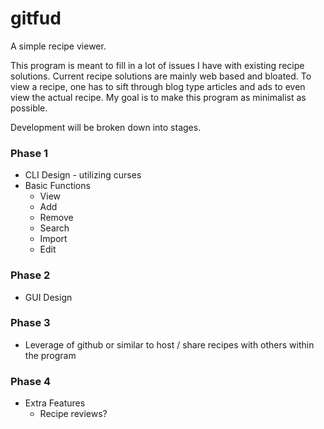 # gitfud

A simple recipe viewer.


This program is meant to fill in a lot of issues I have with existing recipe solutions.  Current recipe solutions are mainly web based and bloated.  To view a recipe, one has to sift through blog type articles and ads to even view the actual recipe.  My goal is to make this program as minimalist as possible.



Development will be broken down into stages.

### Phase 1
* CLI Design - utilizing curses
* Basic Functions
    * View
    * Add
    * Remove
    * Search
    * Import
    * Edit

### Phase 2
* GUI Design

### Phase 3
* Leverage of github or similar to host / share recipes with others within the program

### Phase 4
* Extra Features
    * Recipe reviews?
